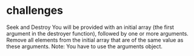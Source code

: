 # challenges
Seek and Destroy You will be provided with an initial array (the first argument in the destroyer function), followed by one or more arguments. Remove all elements from the initial array that are of the same value as these arguments.  Note: You have to use the arguments object.
